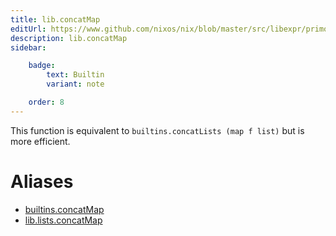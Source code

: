 ```yaml
---
title: lib.concatMap
editUrl: https://www.github.com/nixos/nix/blob/master/src/libexpr/primops.cc
description: lib.concatMap
sidebar:

    badge:
        text: Builtin
        variant: note

    order: 8
---
```


This function is equivalent to `builtins.concatLists (map f list)`
but is more efficient.


# Aliases

- [builtins.concatMap](./reference/builtins/builtins-concatMap)
- [lib.lists.concatMap](./reference/lib/lists/lib-lists-concatMap)


